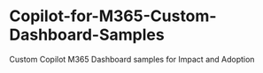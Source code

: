 # Copilot-for-M365-Custom-Dashboard-Samples
Custom Copilot M365 Dashboard samples for Impact and Adoption
